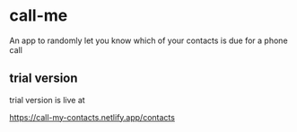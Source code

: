 # call-me

An app to randomly let you know which of your contacts is due for a phone call

## trial version

trial version is live at

https://call-my-contacts.netlify.app/contacts